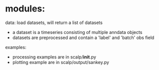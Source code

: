 
# modules:

data: load datasets, will return a list of datasets
- a dataset is a timeseries consisting of multiple anndata objects
- datasets are preprocessed and contain a 'label' and 'batch'  obs field


examples: 
- processing examples are in  scalp/__init__.py
- plotting example are in scalp/output/sankey.py
